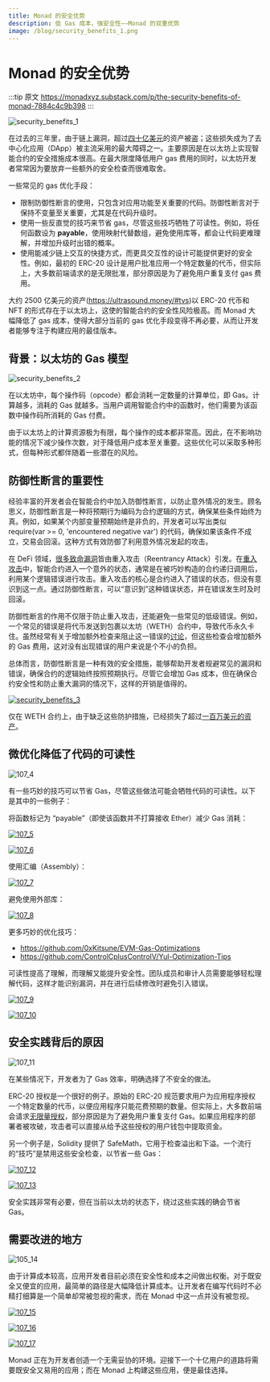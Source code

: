 ```yaml
---
title: Monad 的安全优势
description: 低 Gas 成本，强安全性——Monad 的双重优势
image: /blog/security_benefits_1.png
---
```


# Monad 的安全优势

:::tip 原文
 https://monadxyz.substack.com/p/the-security-benefits-of-monad-7884c4c9b398
:::

![security_benefits_1](/blog/security_benefits_1.png)

在过去的三年里，由于链上漏洞，超过[四十亿美元](https://rekt.news/leaderboard/)的资产被盗；这些损失成为了去中心化应用（DApp）被主流采用的最大障碍之一。主要原因是在以太坊上实现智能合约的安全措施成本很高。在最大限度降低用户 gas 费用的同时，以太坊开发者常常因为要放弃一些额外的安全检查而很难取舍。

一些常见的 gas 优化手段：

- 限制防御性断言的使用，只包含对应用功能至关重要的代码。防御性断言对于保持不变量至关重要，尤其是在代码升级时。
- 使用一些反直觉的技巧来节省 gas，尽管这些技巧牺牲了可读性。例如，将任何函数设为 **payable**，使用映射代替数组，避免使用库等，都会让代码更难理解，并增加升级时出错的概率。
- 使用能减少链上交互的快捷方式，而更具交互性的设计可能提供更好的安全性。例如，最初的 ERC-20 设计是用户批准应用一个特定数量的代币，但实际上，大多数前端请求的是无限批准，部分原因是为了避免用户重复支付 gas 费用。

大约 2500 亿美元的资产(https://ultrasound.money/#tvs)以 ERC-20 代币和 NFT 的形式存在于以太坊上，这使的智能合约的安全性风险极高。而 Monad 大幅降低了 gas 成本，使得大部分当前的 gas 优化手段变得不再必要，从而让开发者能够专注于构建应用的最佳版本。


## 背景：以太坊的 Gas 模型

![security_benefits_2](/blog/security_benefits_2.png)  

在以太坊中，每个操作码（opcode）都会消耗一定数量的计算单位，即 Gas。计算越多，消耗的 Gas 就越多。当用户调用智能合约中的函数时，他们需要为该函数中操作码所消耗的 Gas 付费。

由于以太坊上的计算资源极为有限，每个操作的成本都非常高。因此，在不影响功能的情况下减少操作次数，对于降低用户成本至关重要。这些优化可以采取多种形式，但每种形式都伴随着一些潜在的风险。


## 防御性断言的重要性

经验丰富的开发者会在智能合约中加入防御性断言，以防止意外情况的发生。顾名思义，防御性断言是一种将预期行为编码为合约逻辑的方式，确保某些条件始终为真。例如，如果某个内部变量预期始终是非负的，开发者可以写出类似 require(var >= 0, 'encountered negative var') 的代码，确保如果该条件不成立，交易会回滚。这种方式有效防御了利用意外情况发起的攻击。

在 DeFi 领域，[很多致命漏洞](https://valid.network/post/the-reentrancy-strikes-again-the-case-of-lendf-me)皆由重入攻击（Reentrancy Attack）引发。在[重入攻击](https://medium.com/amber-group/preventing-re-entrancy-attacks-lessons-from-history-c2d96480fac3)中，智能合约进入一个意外的状态，通常是在被巧妙构造的合约递归调用后，利用某个逻辑错误进行攻击。重入攻击的核心是合约进入了错误的状态，但没有意识到这一点。通过防御性断言，可以“意识到”这种错误状态，并在错误发生时及时回滚。

防御性断言的作用不仅限于防止重入攻击，还能避免一些常见的低级错误。例如，一个常见的错误是将代币发送到包裹以太坊（WETH）合约中，导致代币永久卡住。虽然经常有关于增加额外检查来阻止这一错误的[讨论](https://twitter.com/Analytic_ETH/status/1487961665874415620)，但这些检查会增加额外的 Gas 费用，这对没有出现错误的用户来说是个不小的负担。

总体而言，防御性断言是一种有效的安全措施，能够帮助开发者规避常见的漏洞和错误，确保合约的逻辑始终按照预期执行。尽管它会增加 Gas 成本，但在确保合约安全性和防止重大漏洞的情况下，这样的开销是值得的。

[![security_benefits_3](/blog/security_benefits_3.png)](https://twitter.com/YannickCrypto/status/1487837906538483715)



仅在 WETH 合约上，由于缺乏这些防护措施，已经损失了超过[一百万美元的资产](https://etherscan.io/tokenholdings?a=0xc02aaa39b223fe8d0a0e5c4f27ead9083c756cc2)。


## 微优化降低了代码的可读性

![107_4](/blog/security_benefits_4.png)

有一些巧妙的技巧可以节省 Gas，尽管这些做法可能会牺牲代码的可读性。以下是其中的一些例子：

将函数标记为 “payable”（即使该函数并不打算接收 Ether）减少 Gas 消耗：

[![107_5](/blog/security_benefits_5.png)](https://twitter.com/Mudit__Gupta/status/1482643410834300931)

[![107_6](/blog/security_benefits_6.png)](https://twitter.com/samczsun/status/1469477928350240771)


使用汇编（Assembly）：

[![107_7](/blog/security_benefits_7.png)](https://twitter.com/0xkkeon/status/1567254237171847168)

避免使用外部库：

[![107_8](/blog/security_benefits_8.png)](https://twitter.com/Mudit__Gupta/status/1474015257945264128)


更多巧妙的优化技巧：

- https://github.com/0xKitsune/EVM-Gas-Optimizations
- https://github.com/ControlCplusControlV/Yul-Optimization-Tips

可读性提高了理解，而理解又能提升安全性。团队成员和审计人员需要能够轻松理解代码，这样才能识别漏洞，并在进行后续修改时避免引入错误。


[![107_9](/blog/security_benefits_9.png)](https://twitter.com/stonecoldpat0/status/1149971603536666625)

[![107_10](/blog/security_benefits_10.png)](https://twitter.com/nassyweazy/status/1569399374924374026)

## 安全实践背后的原因

![107_11](/blog/security_benefits_11.png)

在某些情况下，开发者为了 Gas 效率，明确选择了不安全的做法。

ERC-20 授权是一个很好的例子。原始的 ERC-20 规范要求用户为应用程序授权一个特定数量的代币，以便应用程序只能花费预期的数量。但实际上，大多数前端会请求[无限量授权](https://twitter.com/larry0x/status/1466415608308850696)，部分原因是为了避免用户重复支付 Gas。如果应用程序的部署者被攻破，攻击者可以直接从给予这些授权的用户钱包中提取资金。

另一个例子是，Solidity 提供了 SafeMath，它用于检查溢出和下溢。一个流行的“技巧”是禁用这些安全检查，以节省一些 Gas：


[![107_12](/blog/security_benefits_12.png)](https://twitter.com/KhanAbbas201/status/1627907758409527297)

[![107_13](/blog/security_benefits_13.png)](https://twitter.com/bantg/status/1488660866547556354)

安全实践非常有必要，但在当前以太坊的状态下，绕过这些实践的确会节省 Gas。


## 需要改进的地方

![105_14](/blog/security_benefits_14.png)

由于计算成本较高，应用开发者目前必须在安全性和成本之间做出权衡。对于既安全又便宜的应用，最简单的路径是大幅降低计算成本。让开发者在编写代码时不必精打细算是一个简单却常被忽视的需求，而在 Monad 中这一点并没有被忽视。

[![107_15](/blog/security_benefits_15.png)](https://twitter.com/fubuloubu/status/1623301907866320897)

[![107_16](/blog/security_benefits_16.png)](https://twitter.com/LefterisJP/status/998693893918117889)

[![107_17](/blog/security_benefits_17.png)](https://twitter.com/maurelian_/status/1492307405815824385)

Monad 正在为开发者创造一个无需妥协的环境。迎接下一个十亿用户的道路将需要既安全又易用的应用；而在 Monad 上构建这些应用，便是最佳选择。
